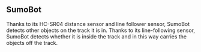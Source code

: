## SumoBot
Thanks to its HC-SR04 distance sensor and line follower sensor, SumoBot detects other objects on the track it is in. Thanks to its line-following sensor, SumoBot detects whether it is inside the track and in this way carries the objects off the track.

